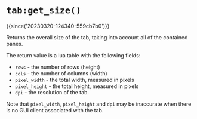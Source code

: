 # `tab:get_size()`

{{since('20230320-124340-559cb7b0')}}

Returns the overall size of the tab, taking into account all of the contained
panes.

The return value is a lua table with the following fields:

* `rows` - the number of rows (height)
* `cols` - the number of columns (width)
* `pixel_width` - the total width, measured in pixels
* `pixel_height` - the total height, measured in pixels
* `dpi` - the resolution of the tab.

Note that `pixel_width`, `pixel_height` and `dpi` may be inaccurate when there
is no GUI client associated with the tab.


